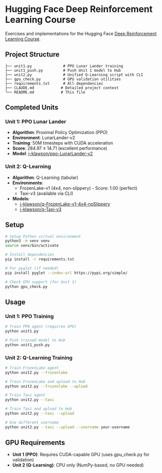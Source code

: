 # Hugging Face Deep Reinforcement Learning Course

Exercises and implementations for the Hugging Face [Deep Reinforcement Learning Course](https://huggingface.co/learn/deep-rl-course).

## Project Structure

```
├── unit1.py              # PPO Lunar Lander training
├── unit1_push.py         # Push Unit 1 model to Hub
├── unit2.py              # Unified Q-Learning script with CLI
├── gpu_check.py          # GPU validation utilities
├── requirements.txt      # All dependencies
├── CLAUDE.md            # Detailed project context
└── README.md            # This file
```

## Completed Units

### Unit 1: PPO Lunar Lander 
- **Algorithm**: Proximal Policy Optimization (PPO)
- **Environment**: LunarLander-v2
- **Training**: 50M timesteps with CUDA acceleration
- **Score**: 284.97 ± 14.71 (excellent performance)
- **Model**: [j-klawson/ppo-LunarLander-v2](https://huggingface.co/j-klawson/ppo-LunarLander-v2)

### Unit 2: Q-Learning 
- **Algorithm**: Q-Learning (tabular)
- **Environments**:
  - FrozenLake-v1 (4x4, non-slippery) - Score: 1.00 (perfect)
  - Taxi-v3 (available via CLI)
- **Models**:
  - [j-klawson/q-FrozenLake-v1-4x4-noSlippery](https://huggingface.co/j-klawson/q-FrozenLake-v1-4x4-noSlippery)
  - [j-klawson/q-Taxi-v3](https://huggingface.co/j-klawson/q-Taxi-v3)

## Setup

```bash
# Setup Python virtual environment
python3 -m venv venv
source venv/bin/activate

# Install dependencies
pip install -r requirements.txt

# For pyglet (if needed)
pip install pyglet --index-url https://pypi.org/simple/

# Check GPU support (for Unit 1)
python gpu_check.py
```

## Usage

### Unit 1: PPO Training
```bash
# Train PPO agent (requires GPU)
python unit1.py

# Push trained model to Hub
python unit1_push.py
```

### Unit 2: Q-Learning Training
```bash
# Train FrozenLake agent
python unit2.py --frozenlake

# Train FrozenLake and upload to Hub
python unit2.py --frozenlake --upload

# Train Taxi agent
python unit2.py --taxi

# Train Taxi and upload to Hub
python unit2.py --taxi --upload

# Use different username
python unit2.py --taxi --upload --username your-username
```

## GPU Requirements

- **Unit 1 (PPO)**: Requires CUDA-capable GPU (uses gpu_check.py for validation)
- **Unit 2 (Q-Learning)**: CPU only (NumPy-based, no GPU needed)
